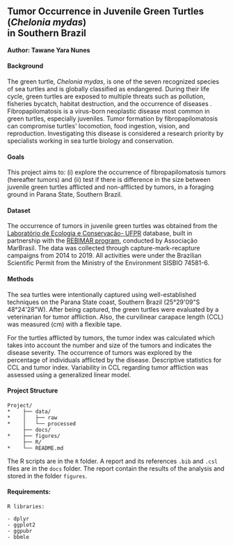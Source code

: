 ## Tumor Occurrence in Juvenile Green Turtles (_Chelonia mydas_) </br> in Southern Brazil


**Author: Tawane Yara Nunes**  


#### Background

The green turtle, _Chelonia mydas_, is one of the seven recognized species of sea turtles and is globally classified as endangered. During their life cycle, green turtles are exposed to multiple threats such as pollution, fisheries bycatch, habitat destruction, and the occurrence of diseases . Fibropapilomatosis is a virus-born neoplastic disease most common in green turtles, especially juveniles. Tumor formation by fibropapilomatosis can compromise turtles' locomotion, food ingestion, vision, and reproduction. Investigating this disease is considered a research priority by specialists working in sea turtle biology and conservation.   

#### Goals 

This project aims to: (i) explore the occurrence of fibropapilomatosis tumors (hereafter tumors) and (ii) test if there is difference in the size between juvenile green turtles afflicted and non-afflicted by tumors, in a foraging ground in Parana State, Southern Brazil.

#### Dataset

The occurrence of tumors in juvenile green turtles was obtained from the [Laboratório de Ecologia e Conservação- UFPR]( https://www.lecufpr.net/) database, built in partnership with the [REBIMAR program](https://marbrasil.org/blog/projetos/programa-rebimar/), conducted by Associação MarBrasil. The data was collected through capture-mark-recapture campaigns from 2014 to 2019. All activities were under the Brazilian Scientific Permit from the Ministry of the Environment  SISBIO 74581-6.

#### Methods

The sea turtles were intentionally captured using well-established techniques on the Parana State coast, Southern Brazil (25°29'09"S 48°24'28"W). After being captured, the green turtles were evaluated by a veterinarian for tumor affliction. Also, the curvilinear carapace length (CCL) was measured (cm) with a flexible tape. 

For the turtles afflicted by tumors, the tumor index was calculated which takes into account the number and size of the tumors and indicates the disease severity. The occurrence of tumors was explored by the percentage of individuals afflicted by the disease. Descriptive statistics for  CCL and tumor index. Variability in CCL regarding tumor affliction was assessed using a generalized linear model.

#### Project Structure

```
Project/
*    ├── data/
*    │   ├── raw
*    │   └── processed
     ├── docs/
*    ├── figures/
     ├── R/
*    └── README.md
```
The R scripts are in the ```R``` folder. A report and its references ```.bib``` and ```.csl``` files are in the ```docs``` folder. The report contain the results of the analysis and stored in the folder ```figures```. 

#### Requirements: 

```
R libraries:

- dplyr
- ggplot2
- ggpubr
- bbmle

```
